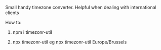 Small handy timezone converter. Helpful when dealing with international clients

How to:
1) npm i timezonr-util

2) npx timezonr-util <Timezone> eg npx timezonr-util Europe/Brussels